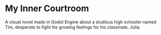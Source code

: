 # My Inner Courtroom
 A visual novel made in Godot Engine about a studious high schooler named Tim, desperate to fight his growing feelings for his classmate, Julia.
